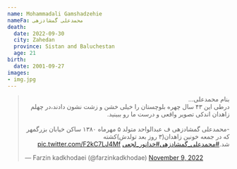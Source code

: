 ```yaml
---
name: Mohammadali Gamshadzehie
nameFa: محمدعلی گمشادزهی
death:
  date: 2022-09-30
  city: Zahedan
  province: Sistan and Baluchestan
  age: 21
birth:
  date: 2001-09-27
images:
- img.jpg
---
```


<blockquote class="twitter-tweet"><p lang="fa" dir="rtl">بنام محمدعلی...<br>درطی این ۴۳ سال چهره بلوچستان را خیلی خشن و زشت نشون دادند،در چهلم زاهدان اندکی تصویر واقعی و درست ما رو ببینید.<br><br>-محمدعلی گمشادزهی ف عبدالواحد متولد ۵ مهرماه ۱۳۸۰ ساکن خیابان بزرگمهر که در جمعه خونین زاهدان(۳ روز بعد تولدش)کشته شد.<a href="https://twitter.com/hashtag/%D9%85%D8%AD%D9%85%D8%AF%D8%B9%D9%84%DB%8C_%DA%AF%D9%85%D8%B4%D8%A7%D8%AF%D8%B2%D9%87%DB%8C?src=hash&amp;ref_src=twsrc%5Etfw">#محمدعلی_گمشادزهی</a><a href="https://twitter.com/hashtag/%D8%AE%D8%AF%D8%A7%D9%86%D9%88%D8%B1_%D9%84%D8%AC%D8%B9%DB%8C?src=hash&amp;ref_src=twsrc%5Etfw">#خدانور_لجعی</a> <a href="https://t.co/F2kC7LJ4Mf">pic.twitter.com/F2kC7LJ4Mf</a></p>&mdash; Farzin kadkhodaei (@farzinkadkhodae) <a href="https://twitter.com/farzinkadkhodae/status/1590281515912507392?ref_src=twsrc%5Etfw">November 9, 2022</a></blockquote> <script async src="https://platform.twitter.com/widgets.js" charset="utf-8"></script>
